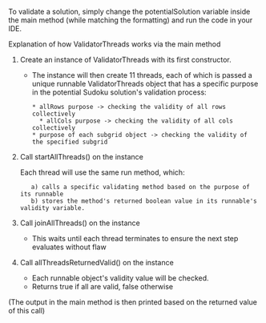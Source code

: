 To validate a solution, simply change the potentialSolution variable inside the main method
(while matching the formatting) and run the code in your IDE.

 Explanation of how ValidatorThreads works via the main method
  
  1) Create an instance of ValidatorThreads with its first constructor.
  
      * The instance will then create 11 threads, each of which is passed a unique 
        runnable ValidatorThreads object that has a specific purpose in
        the potential Sudoku solution's validation process:
  
  			* allRows purpose -> checking the validity of all rows collectively
 			  * allCols purpose -> checking the validity of all cols collectively
  			* purpose of each subgrid object -> checking the validity of the specified subgrid
  
  2) Call startAllThreads() on the instance
   
        Each thread will use the same run method, which:
    
     		a) calls a specific validating method based on the purpose of its runnable
     		b) stores the method's returned boolean value in its runnable's validity variable.
  
  3) Call joinAllThreads() on the instance
  	  
       * This waits until each thread terminates to ensure the next step evaluates without flaw
  
  4) Call allThreadsReturnedValid() on the instance
  
       * Each runnable object's validity value will be checked.
       * Returns true if all are valid, false otherwise
  		
(The output in the main method is then printed based on the returned value of this call)
